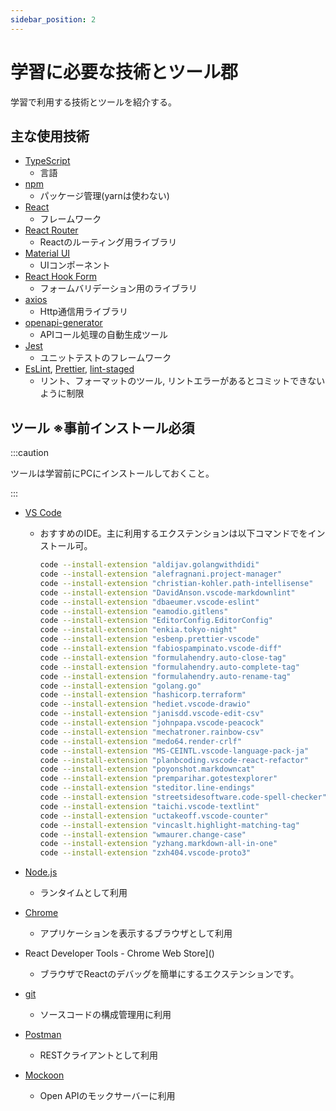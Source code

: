 ```yaml
---
sidebar_position: 2
---
```


# 学習に必要な技術とツール郡

学習で利用する技術とツールを紹介する。

## 主な使用技術

- [TypeScript](https://www.typescriptlang.org/)
  - 言語
- [npm](https://www.npmjs.com/)
  - パッケージ管理(yarnは使わない)
- [React](https://reactjs.org/)
  - フレームワーク
- [React Router](https://reactrouter.com/en/main)
  - Reactのルーティング用ライブラリ
- [Material UI](https://mui.com/)
  - UIコンポーネント
- [React Hook Form](https://react-hook-form.com/)
  - フォームバリデーション用のライブラリ
- [axios](https://github.com/axios/axios)
  - Http通信用ライブラリ
- [openapi-generator](https://github.com/axios/axios)
  - APIコール処理の自動生成ツール
- [Jest](https://github.com/axios/axios)
  - ユニットテストのフレームワーク
- [EsLint](https://playwright.dev/), [Prettier](https://playwright.dev/), [lint-staged](https://github.com/okonet/lint-staged#examples)
  - リント、フォーマットのツール, リントエラーがあるとコミットできないように制限

## ツール ※事前インストール必須

:::caution

ツールは学習前にPCにインストールしておくこと。

:::

- [VS Code](https://code.visualstudio.com/)
  - おすすめのIDE。主に利用するエクステンションは以下コマンドでをインストール可。

    ```bash
    code --install-extension "aldijav.golangwithdidi"
    code --install-extension "alefragnani.project-manager"
    code --install-extension "christian-kohler.path-intellisense"
    code --install-extension "DavidAnson.vscode-markdownlint"
    code --install-extension "dbaeumer.vscode-eslint"
    code --install-extension "eamodio.gitlens"
    code --install-extension "EditorConfig.EditorConfig"
    code --install-extension "enkia.tokyo-night"
    code --install-extension "esbenp.prettier-vscode"
    code --install-extension "fabiospampinato.vscode-diff"
    code --install-extension "formulahendry.auto-close-tag"
    code --install-extension "formulahendry.auto-complete-tag"
    code --install-extension "formulahendry.auto-rename-tag"
    code --install-extension "golang.go"
    code --install-extension "hashicorp.terraform"
    code --install-extension "hediet.vscode-drawio"
    code --install-extension "janisdd.vscode-edit-csv"
    code --install-extension "johnpapa.vscode-peacock"
    code --install-extension "mechatroner.rainbow-csv"
    code --install-extension "medo64.render-crlf"
    code --install-extension "MS-CEINTL.vscode-language-pack-ja"
    code --install-extension "planbcoding.vscode-react-refactor"
    code --install-extension "poyonshot.markdowncat"
    code --install-extension "premparihar.gotestexplorer"
    code --install-extension "steditor.line-endings"
    code --install-extension "streetsidesoftware.code-spell-checker"
    code --install-extension "taichi.vscode-textlint"
    code --install-extension "uctakeoff.vscode-counter"
    code --install-extension "vincaslt.highlight-matching-tag"
    code --install-extension "wmaurer.change-case"
    code --install-extension "yzhang.markdown-all-in-one"
    code --install-extension "zxh404.vscode-proto3"
    ```

- [Node.js](https://nodejs.org/)
  - ランタイムとして利用
- [Chrome](https://www.google.com/chrome/)
  - アプリケーションを表示するブラウザとして利用
- React Developer Tools - Chrome Web Store]()
  - ブラウザでReactのデバッグを簡単にするエクステンションです。
- [git](https://gitforwindows.org/)
  - ソースコードの構成管理用に利用
- [Postman](https://www.postman.com/)
  - RESTクライアントとして利用
- [Mockoon](https://mockoon.com/)
  - Open APIのモックサーバーに利用

